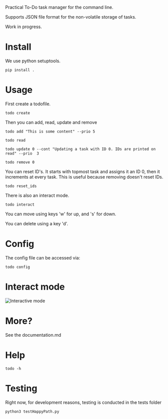 Practical To-Do task manager for the command line.

Supports JSON file format for the non-volatile storage of tasks.

Work in progress.

# Install
We use python setuptools.

    pip install .

# Usage
First create a todofile.

    todo create

Then you can add, read, update and remove

    todo add "This is some content" --prio 5

    todo read

    todo update 0 --cont "Updating a task with ID 0. IDs are printed on read" --prio  3

    todo remove 0

You can reset ID's. It starts with topmost task and assigns it an ID 0, then it increments at every task. This is useful because removing doesn't reset IDs.

    todo reset_ids

There is also an interact mode. 

    todo interact

You can move using keys 'w' for up, and 's' for down.

You can delete using a key 'd'.

# Config
The config file can be accessed via:

    todo config

# Interact mode
![Interactive mode](https://github.com/bbids/To-Do-CLI/blob/master/ss.png)

# More?
See the documentation.md

# Help  
    todo -h

# Testing
Right now, for development reasons, testing is conducted in the tests folder  
    
    python3 testHappyPath.py
